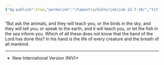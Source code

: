 ```yaml
---
{"dg-publish":true,"permalink":"/tapestry/bible/job/job-12-7-10/","title":"Job 12:7–10","tags":["bible-verse","bible-verse"],"dgHomeLink":true,"dgShowLocalGraph":true,"dgEnableSearch":true}
---
```


“But ask the animals, and they will teach you, or the birds in the sky, and they will tell you; or speak to the earth, and it will teach you, or let the fish in the sea inform you.
Which of all these does not know that the hand of the Lord has done this?
 In his hand is the life of every creature and the breath of all mankind.

---
* New International Version  (NIV)*
